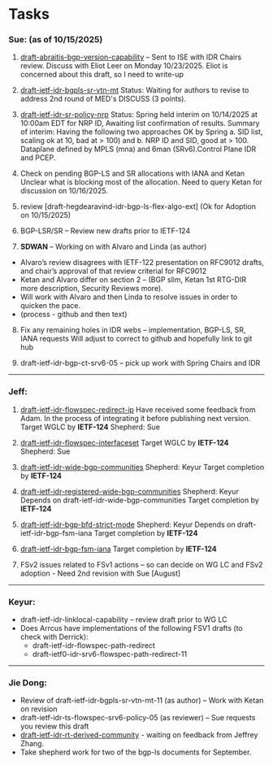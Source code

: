 # Tasks

### Sue: (as of 10/15/2025) 

1. [draft-abraitis-bgp-version-capability](https://datatracker.ietf.org/doc/html/draft-abraitis-bgp-version-capability) –  Sent to ISE with IDR Chairs review.  Discuss with Eliot Leer on Monday 10/23/2025.
   Eliot is concerned about this draft, so I need to write-up 
2. [draft-ietf-idr-bgpls-sr-vtn-mt](https://datatracker.ietf.org/doc/draft-ietf-idr-bgpls-sr-vtn-mt/)
   Status: Waiting for authors to revise to address 2nd round of MED's DISCUSS (3 points).
   
3. [draft-ietf-idr-sr-policy-nrp](https://datatracker.ietf.org/doc/draft-ietf-idr-sr-policy-nrp/)
    Status: Spring held interim on 10/14/2025 at 10:00am EDT for NRP ID, Awaiting list confirmation of results. 
    Summary of interim: Having the following two approaches OK by Spring
     a. SID list, scaling ok at 10, bad at > 100) and
     b.  NRP ID and SID, good at > 100.
    Dataplane defined by MPLS (mna) and 6man (SRv6).Control Plane IDR and PCEP.
    
4. Check on pending BGP-LS and SR allocations with IANA and Ketan 
   Unclear what is blocking most of the allocation. Need to query Ketan for discussion on 10/16/2025.

5. review [draft-hegdearavind-idr-bgp-ls-flex-algo-ext] (Ok for Adoption on 10/15/2025)  
6.  BGP-LSR/SR – Review new drafts prior to IETF-124 
   
7. **SDWAN** – Working on with Alvaro and Linda (as author)  
  * Alvaro’s review disagrees with IETF-122 presentation on RFC9012 drafts, and chair’s approval of that review criterial for RFC9012
  * Ketan and Alvaro differ on section 2 – (BGP slim, Ketan 1st RTG-DIR more description, Security Reviews more).    
  * Will work with Alvaro and then Linda to resolve issues in order to quicken the pace.
  * (process -  github and then text) 

8.  Fix any remaining holes in IDR webs – implementation, BGP-LS, SR, IANA requests
   Will adjust to correct to github and hopefully link to git hub
   
9. draft-ietf-idr-bgp-ct-srv6-05 – pick up work with Spring Chairs and IDR  
------

 ### Jeff:

1. [draft-ietf-idr-flowspec-redirect-ip](https://datatracker.ietf.org/doc/draft-ietf-idr-flowspec-redirect-ip/)
   Have received some feedback from Adam.  In the process of integrating it before publishing next version.
   Target WGLC by **IETF-124**
   Shepherd: Sue 

1. [draft-ietf-idr-flowspec-interfaceset](https://datatracker.ietf.org/doc/html/draft-ietf-idr-flowspec-interfaceset) 
   Target WGLC by **IETF-124**
   Shepherd: Sue 

1. [draft-ietf-idr-wide-bgp-communities](https://datatracker.ietf.org/doc/draft-ietf-idr-wide-bgp-communities/) 
   Shepherd: Keyur
   Target completion by **IETF-124**

1. [draft-ietf-idr-registered-wide-bgp-communities](https://datatracker.ietf.org/doc/draft-ietf-idr-registered-wide-bgp-communities/) 
   Shepherd: Keyur
   Depends on draft-ietf-idr-wide-bgp-communities
   Target completion by **IETF-124**

1. [draft-ietf-idr-bgp-bfd-strict-mode](https://datatracker.ietf.org/doc/draft-ietf-idr-bgp-bfd-strict-mode/)
   Shepherd: Keyur
   Depends on draft-ietf-idr-bgp-fsm-iana
   Target completion by **IETF-124**

1. [draft-ietf-idr-bgp-fsm-iana](https://datatracker.ietf.org/doc/draft-ietf-idr-bgp-fsm-iana/)
   Target completion by **IETF-124**

1. FSv2 issues related to FSv1 actions – so can decide on WG LC and FSv2 adoption  - Need 2nd revision with Sue [August]

------

### Keyur:

* draft-ietf-idr-linklocal-capability – review draft prior to WG LC
* Does Arrcus have implementations of the following FSV1 drafts (to check with Derrick):
  * draft-ietf-idr-flowspec-path-redirect
  * draft-ietf0-idr-srv6-flowspec-path-redirect-11  

------

 ### Jie Dong:

* Review of draft-ietf-idr-bgpls-sr-vtn-mt-11 (as author) –  Work with Ketan on revision 
* draft-ietf-idr-ts-flowspec-srv6-policy-05 (as reviewer) – Sue requests you review this draft 
* [draft-ietf-idr-rt-derived-community](https://datatracker.ietf.org/doc/html/draft-ietf-idr-rt-derived-community-04) - waiting on feedback from Jeffrey Zhang.
* Take shepherd work for two of the bgp-ls documents for September.

## 
